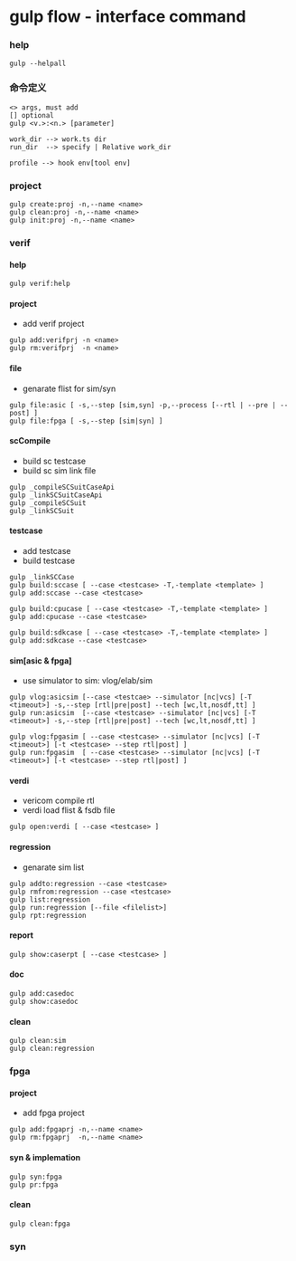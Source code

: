 gulp flow - interface command
===============
### help
```
gulp --helpall
```

### 命令定义
```
<> args, must add
[] optional
gulp <v.>:<n.> [parameter]

work_dir --> work.ts dir
run_dir  --> specify | Relative work_dir

profile --> hook env[tool env]
```

### project
```
gulp create:proj -n,--name <name>
gulp clean:proj -n,--name <name>
gulp init:proj -n,--name <name>
```

### verif
#### help
```
gulp verif:help
```

#### project
- add verif project

```
gulp add:verifprj -n <name>
gulp rm:verifprj  -n <name>
```

#### file
- genarate flist for sim/syn

```
gulp file:asic [ -s,--step [sim,syn] -p,--process [--rtl | --pre | --post] ]
gulp file:fpga [ -s,--step [sim|syn] ]
```

#### scCompile
- build sc testcase
- build sc sim link file
```
gulp _compileSCSuitCaseApi
gulp _linkSCSuitCaseApi
gulp _compileSCSuit
gulp _linkSCSuit
```

#### testcase
- add testcase
- build testcase

```
gulp _linkSCCase
gulp build:sccase [ --case <testcase> -T,-template <template> ]
gulp add:sccase --case <testcase> 

gulp build:cpucase [ --case <testcase> -T,-template <template> ]
gulp add:cpucase --case <testcase> 

gulp build:sdkcase [ --case <testcase> -T,-template <template> ]
gulp add:sdkcase --case <testcase> 
```

#### sim[asic & fpga]
- use simulator to sim: vlog/elab/sim

```
gulp vlog:asicsim [--case <testcae> --simulator [nc|vcs] [-T <timeout>] -s,--step [rtl|pre|post] --tech [wc,lt,nosdf,tt] ]
gulp run:asicsim  [--case <testcase> --simulator [nc|vcs] [-T <timeout>] -s,--step [rtl|pre|post] --tech [wc,lt,nosdf,tt] ]

gulp vlog:fpgasim [ --case <testcase> --simulator [nc|vcs] [-T <timeout>] [-t <testcase> --step rtl|post] ]
gulp run:fpgasim  [ --case <testcase> --simulator [nc|vcs] [-T <timeout>] [-t <testcase> --step rtl|post] ]
```

#### verdi
- vericom compile rtl
- verdi load flist & fsdb file

```
gulp open:verdi [ --case <testcase> ]
```

#### regression
- genarate sim list

```
gulp addto:regression --case <testcase>
gulp rmfrom:regression --case <testcase>
gulp list:regression
gulp run:regression [--file <filelist>]
gulp rpt:regression 
```

#### report
```
gulp show:caserpt [ --case <testcase> ]
```

#### doc
```
gulp add:casedoc 
gulp show:casedoc 
```

#### clean
```
gulp clean:sim
gulp clean:regression
```

### fpga
#### project
- add fpga project
```
gulp add:fpgaprj -n,--name <name>
gulp rm:fpgaprj  -n,--name <name>
```

#### syn & implemation
```
gulp syn:fpga 
gulp pr:fpga
```

#### clean
```
gulp clean:fpga
```
### syn
